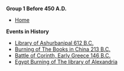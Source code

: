 **Group 1 Before 450 A.D.**

* [Home](https://github.com/lxg090/Group-1-Wiki-Project-/wiki)

**Events in History**

* [Library of Ashurbanipal 612 B.C.]()
* [Burning of The Books in China 213 B.C.](https://github.com/lxg090/Group-1-Wiki-Project-/wiki/Burning-of-The-Books-in-China-213-B.C.)
* [Battle of Corinth, Early Greece 146 B.C.](https://github.com/lxg090/Group-1-Wiki-Project-/wiki/Battle-of-Corinth,-Early-Greece)
* [Egypt Burning of The library of Alexandria](https://github.com/lxg090/Group-1-Wiki-Project-/wiki/Egypt---Burning-of-The-library-of-Alexandria)

